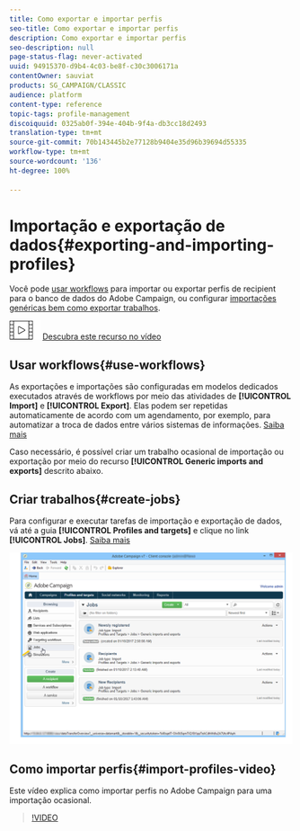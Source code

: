 ```yaml
---
title: Como exportar e importar perfis
seo-title: Como exportar e importar perfis
description: Como exportar e importar perfis
seo-description: null
page-status-flag: never-activated
uuid: 94915370-d9b4-4c03-be8f-c30c3006171a
contentOwner: sauviat
products: SG_CAMPAIGN/CLASSIC
audience: platform
content-type: reference
topic-tags: profile-management
discoiquuid: 0325ab0f-394e-404b-9f4a-db3cc18d2493
translation-type: tm+mt
source-git-commit: 70b143445b2e77128b9404e35d96b39694d55335
workflow-type: tm+mt
source-wordcount: '136'
ht-degree: 100%

---
```



# Importação e exportação de dados{#exporting-and-importing-profiles}

Você pode [usar workflows](#use-workflows) para importar ou exportar perfis de recipient para o banco de dados do Adobe Campaign, ou configurar [importações genéricas bem como exportar trabalhos](#create-jobs).

![](assets/do-not-localize/how-to-video.png) [Descubra este recurso no vídeo](#import-profiles-video)

## Usar workflows{#use-workflows}

As exportações e importações são configuradas em modelos dedicados executados através de workflows por meio das atividades de **[!UICONTROL Import]** e **[!UICONTROL Export]**. Elas podem ser repetidas automaticamente de acordo com um agendamento, por exemplo, para automatizar a troca de dados entre vários sistemas de informações. [Saiba mais](../../workflow/using/importing-data.md#best-practices-when-importing-data)

Caso necessário, é possível criar um trabalho ocasional de importação ou exportação por meio do recurso **[!UICONTROL Generic imports and exports]** descrito abaixo.

## Criar trabalhos{#create-jobs}

Para configurar e executar tarefas de importação e exportação de dados, vá até a guia **[!UICONTROL Profiles and targets]** e clique no link **[!UICONTROL Jobs]**. [Saiba mais](../../platform/using/generic-imports-and-exports.md)

![](assets/s_ncs_user_interface_import_link.png)


## Como importar perfis{#import-profiles-video}

Este vídeo explica como importar perfis no Adobe Campaign para uma importação ocasional.

>[!VIDEO](https://video.tv.adobe.com/v/25608?quality=12)
